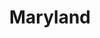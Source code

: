 ---
title: "Maryland"
hashtag: maryland
borders:
  - Atlantic Ocean
  - Delaware
  - District of Columbia
  - Pennsylvania
  - Virginia
  - West Virginia 
tags:
  - State
  - United States
---